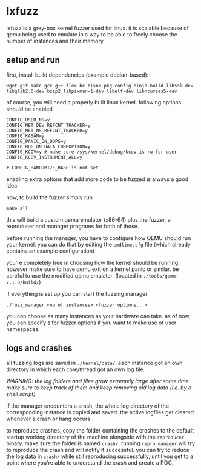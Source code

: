 # lxfuzz
lxfuzz is a grey-box kernel fuzzer used for linux. it is scalable because of qemu being used to emulate in a way to be able to freely choose the number of instances and their memory.

## setup and run

first, install build dependencies (example debian-based):
```
wget git make gcc g++ flex bc bison pkg-config ninja-build libssl-dev libglib2.0-dev bzip2 libpixman-1-dev libelf-dev libncurses5-dev
```

of course, you will need a properly built linux kernel. following options should be enabled
```
CONFIG_USER_NS=y
CONFIG_NET_DEV_REFCNT_TRACKER=y
CONFIG_NET_NS_REFCNT_TRACKER=y
CONFIG_KASAN=y
CONFIG_PANIC_ON_OOPS=y
CONFIG_BUG_ON_DATA_CORRUPTION=y
CONFIG_KCOV=y # make sure /sys/kernel/debug/kcov is rw for user
CONFIG_KCOV_INSTRUMENT_ALL=y

# CONFIG_RANDOMIZE_BASE is not set
```
enabling extra options that add more code to be fuzzed is always a good idea

now, to build the fuzzer simply run
```
make all
```
this will build a custom qemu emulator (x86-64) plus the fuzzer, a reproducer and manager programs for both of those.

before running the manager, you have to configure how QEMU should run your kernel. you can do that by editing the `cmdline.cfg` file (which already contains an example configuration)

you're completely free in choosing how the kernel should be running. however make sure to have qemu exit on a kernel panic or similar. be careful to use the modified qemu emulator. (located in `./tools/qemu-7.1.0/build/`)

if everything is set up you can start the fuzzing manager
```
./fuzz_manager <no of instances> <fuzzer options...>
```
you can choose as many instances as your hardware can take. as of now, you can specify `1` for fuzzer options if you want to make use of user namespaces.

## logs and crashes

all fuzzing logs are saved in `./kernel/data/`. each instance got an own directory in which each core/thread got an own log file. 

*WARNING: the log folders and files grow extremely large after some time. make sure to keep track of them and keep removing old log data (i.e. by a shell script)*

if the manager encounters a crash, the whole log directory of the corresponding instance is copied and saved. the active logfiles get cleared whenever a crash or hang occurs

to reproduce crashes, copy the folder containing the crashes to the default startup working directory of the machine alongside with the `reproducer` binary. make sure the folder is named `crash/`. running `repro_manager` will try to reproduce the crash and will notify if successful. you can try to reduce the log data in `crash/` while still reproducing successfully, until you get to a point where you're able to understand the crash and create a POC.
